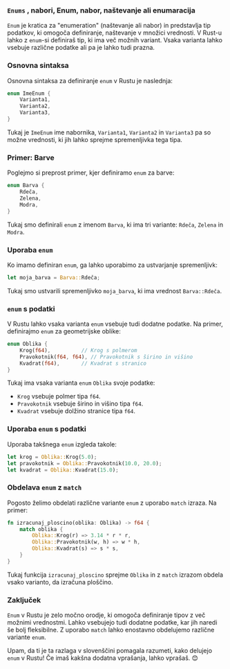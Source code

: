 
### `Enums` , nabori, Enum, nabor, naštevanje ali enumaracija

`Enum` je kratica za "enumeration" (naštevanje ali nabor) in predstavlja tip podatkov, ki omogoča definiranje, naštevanje v množici vrednosti. V Rust-u lahko z `enum`-si definiraš tip, ki ima več možnih variant. Vsaka varianta lahko vsebuje različne podatke ali pa je lahko tudi prazna.


### Osnovna sintaksa

Osnovna sintaksa za definiranje `enum` v Rustu je naslednja:

```rust
enum ImeEnum {
    Varianta1,
    Varianta2,
    Varianta3,
}
```

Tukaj je `ImeEnum` ime nabornika, `Varianta1`, `Varianta2` in `Varianta3` pa so možne vrednosti, ki jih lahko sprejme spremenljivka tega tipa.

### Primer: Barve

Poglejmo si preprost primer, kjer definiramo `enum` za barve:

```rust
enum Barva {
    Rdeča,
    Zelena,
    Modra,
}
```

Tukaj smo definirali `enum` z imenom `Barva`, ki ima tri variante: `Rdeča`, `Zelena` in `Modra`.

### Uporaba `enum`

Ko imamo definiran `enum`, ga lahko uporabimo za ustvarjanje spremenljivk:

```rust
let moja_barva = Barva::Rdeča;
```

Tukaj smo ustvarili spremenljivko `moja_barva`, ki ima vrednost `Barva::Rdeča`.

### `enum` s podatki

V Rustu lahko vsaka varianta `enum` vsebuje tudi dodatne podatke. Na primer, definirajmo `enum` za geometrijske oblike:

```rust
enum Oblika {
    Krog(f64),          // Krog s polmerom
    Pravokotnik(f64, f64), // Pravokotnik s širino in višino
    Kvadrat(f64),       // Kvadrat s stranico
}
```

Tukaj ima vsaka varianta `enum` `Oblika` svoje podatke:

- `Krog` vsebuje polmer tipa `f64`.
- `Pravokotnik` vsebuje širino in višino tipa `f64`.
- `Kvadrat` vsebuje dolžino stranice tipa `f64`.

### Uporaba `enum` s podatki

Uporaba takšnega `enum` izgleda takole:

```rust
let krog = Oblika::Krog(5.0);
let pravokotnik = Oblika::Pravokotnik(10.0, 20.0);
let kvadrat = Oblika::Kvadrat(15.0);
```

### Obdelava `enum` z `match`

Pogosto želimo obdelati različne variante `enum` z uporabo `match` izraza. Na primer:

```rust
fn izracunaj_ploscino(oblika: Oblika) -> f64 {
    match oblika {
        Oblika::Krog(r) => 3.14 * r * r,
        Oblika::Pravokotnik(w, h) => w * h,
        Oblika::Kvadrat(s) => s * s,
    }
}
```

Tukaj funkcija `izracunaj_ploscino` sprejme `Oblika` in z `match` izrazom obdela vsako varianto, da izračuna ploščino.

### Zaključek

`Enum` v Rustu je zelo močno orodje, ki omogoča definiranje tipov z več možnimi vrednostmi. Lahko vsebujejo tudi dodatne podatke, kar jih naredi še bolj fleksibilne. Z uporabo `match` lahko enostavno obdelujemo različne variante `enum`.

Upam, da ti je ta razlaga v slovenščini pomagala razumeti, kako delujejo `enum` v Rustu! Če imaš kakšna dodatna vprašanja, lahko vprašaš. 😊

